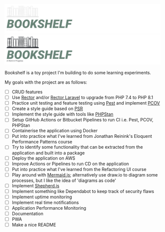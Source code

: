 ![](assets/bookshelf-dark.png#gh-dark-mode-only)
![](assets/bookshelf-light.png#gh-light-mode-only)

Bookshelf is a toy project I'm building to do some learning experiments.

My goals with the project are as follows:
- [ ] CRUD features
- [ ] Use [Rector](https://github.com/rectorphp/rector) and/or [Rector Laravel](https://github.com/rectorphp/rector-laravel) to upgrade from PHP 7.4 to PHP 8.1
- [ ] Practice unit testing and feature testing using [Pest](https://github.com/pestphp/pest) and implement [PCOV](https://github.com/krakjoe/pcov)
- [ ] Create a style guide based on [PSR](https://www.php-fig.org/psr/)
- [ ] Implement the style guide with tools like [PHPStan](https://github.com/phpstan/phpstan)
- [ ] Setup GitHub Actions or Bitbucket Pipelines to run CI i.e. Pest, PCOV, PHPStan
- [ ] Containerise the application using Docker
- [ ] Put into practice what I've learned from Jonathan Reinink's Eloquent Performance Patterns course
- [ ] Try to identify some functionality that can be extracted from the application and built into a package
- [ ] Deploy the application on AWS
- [ ] Improve Actions or Pipelines to run CD on the application
- [ ] Put into practice what I've learned from the Refactoring UI course
- [ ] Play around with [Mermaid.js](https://github.com/mermaid-js/mermaid); alternatively use draw.io to diagram some processes, but I like the idea of 'diagrams as code'
- [ ] Implement [Shepherd.js](https://github.com/shipshapecode/shepherd)
- [ ] Implement something like Dependabot to keep track of security flaws
- [ ] Implement uptime monitoring
- [ ] Implement real time notifications
- [ ] Application Performance Monitoring
- [ ] Documentation
- [ ] PWA
- [ ] Make a nice README
